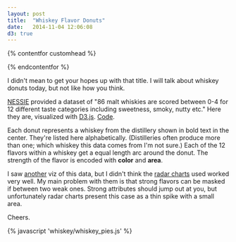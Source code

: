 ```yaml
---
layout: post
title:  "Whiskey Flavor Donuts"
date:   2014-11-04 12:06:08
d3: true
---
```


{% contentfor customhead %}
<link rel="stylesheet" href="{% asset_path 'whiskey/whiskey.css' %}">
<link rel="stylesheet" type="text/css" href="{{ '//fonts.googleapis.com/css?family=Roboto+Condensed:400' | uri_escape }}">
{% endcontentfor %}

I didn't mean to get your hopes up with that title. I will talk about whiskey donuts today, but not like how you think.

[NESSIE](https://www.mathstat.strath.ac.uk/outreach/nessie/nessie_whisky.html)
provided a dataset of "86 malt whiskies are scored between 0-4 for 12
different taste categories including sweetness, smoky, nutty etc." Here they
are, visualized with [D3.js](http://d3js.org).
[Code](https://gist.github.com/t-mart/36b8d53fa4f2c95d1dc4).

Each donut represents a whiskey from the distillery shown in bold text in the
center. They're listed here alphabetically. (Distilleries often produce more than one; which whiskey this data
comes from I'm not sure.) Each of the 12 flavors within a whiskey get a equal length arc around
the donut. The strength of the flavor is encoded with **color** and **area**.

I saw
[another](http://wonkviz.tumblr.com/post/72159021235/whiskey-flavor-profiles)
viz of this data, but I didn't think the [radar charts](http://en.wikipedia.org/wiki/Radar_chart) used worked very well. My main problem with them is that strong flavors can be masked if between two weak ones. Strong attributes should jump out at you, but unfortunately radar charts present this case as a thin spike with a small area.

Cheers.

<div id="svg" data-json-path="{% asset_path 'whiskey/whiskies.csv' %}"></div>

{% javascript 'whiskey/whiskey_pies.js' %}
